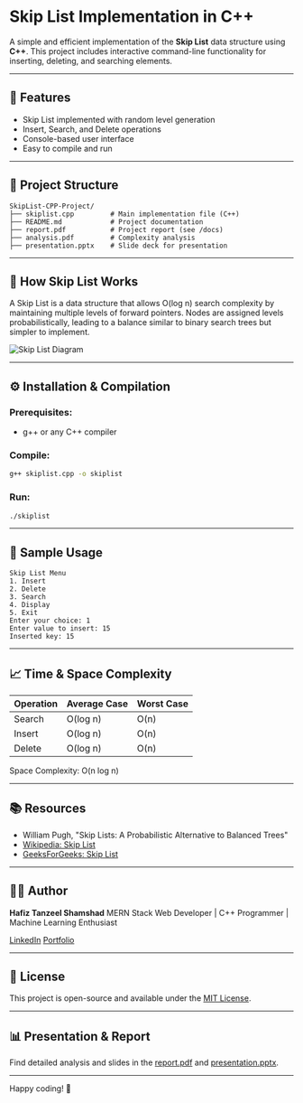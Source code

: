 # Skip List Implementation in C++

A simple and efficient implementation of the **Skip List** data structure using **C++**. This project includes interactive command-line functionality for inserting, deleting, and searching elements.

---

## 🚀 Features

* Skip List implemented with random level generation
* Insert, Search, and Delete operations
* Console-based user interface
* Easy to compile and run

---

## 📂 Project Structure

```
SkipList-CPP-Project/
├── skiplist.cpp         # Main implementation file (C++)
├── README.md            # Project documentation
├── report.pdf           # Project report (see /docs)
├── analysis.pdf         # Complexity analysis
├── presentation.pptx    # Slide deck for presentation
```

---

## 🧠 How Skip List Works

A Skip List is a data structure that allows O(log n) search complexity by maintaining multiple levels of forward pointers. Nodes are assigned levels probabilistically, leading to a balance similar to binary search trees but simpler to implement.

![Skip List Diagram](https://upload.wikimedia.org/wikipedia/commons/thumb/8/86/Skip_list.svg/800px-Skip_list.svg.png)

---

## ⚙️ Installation & Compilation

### Prerequisites:

* g++ or any C++ compiler

### Compile:

```bash
g++ skiplist.cpp -o skiplist
```

### Run:

```bash
./skiplist
```

---

## 🧪 Sample Usage

```text
Skip List Menu
1. Insert
2. Delete
3. Search
4. Display
5. Exit
Enter your choice: 1
Enter value to insert: 15
Inserted key: 15
```

---

## 📈 Time & Space Complexity

| Operation | Average Case | Worst Case |
| --------- | ------------ | ---------- |
| Search    | O(log n)     | O(n)       |
| Insert    | O(log n)     | O(n)       |
| Delete    | O(log n)     | O(n)       |

Space Complexity: O(n log n)

---

## 📚 Resources

* William Pugh, "Skip Lists: A Probabilistic Alternative to Balanced Trees"
* [Wikipedia: Skip List](https://en.wikipedia.org/wiki/Skip_list)
* [GeeksForGeeks: Skip List](https://www.geeksforgeeks.org/skip-list/)

---

## 🧑‍💻 Author

**Hafiz Tanzeel Shamshad**
MERN Stack Web Developer | C++ Programmer | Machine Learning Enthusiast

[LinkedIn](https://www.linkedin.com/in/tanzeel-shamshad-8680a8309/)
[Portfolio](#)

---

## 📝 License

This project is open-source and available under the [MIT License](LICENSE).

---

## 📊 Presentation & Report

Find detailed analysis and slides in the [report.pdf](./report.pdf) and [presentation.pptx](./presentation.pptx).

---

Happy coding! 🚀
